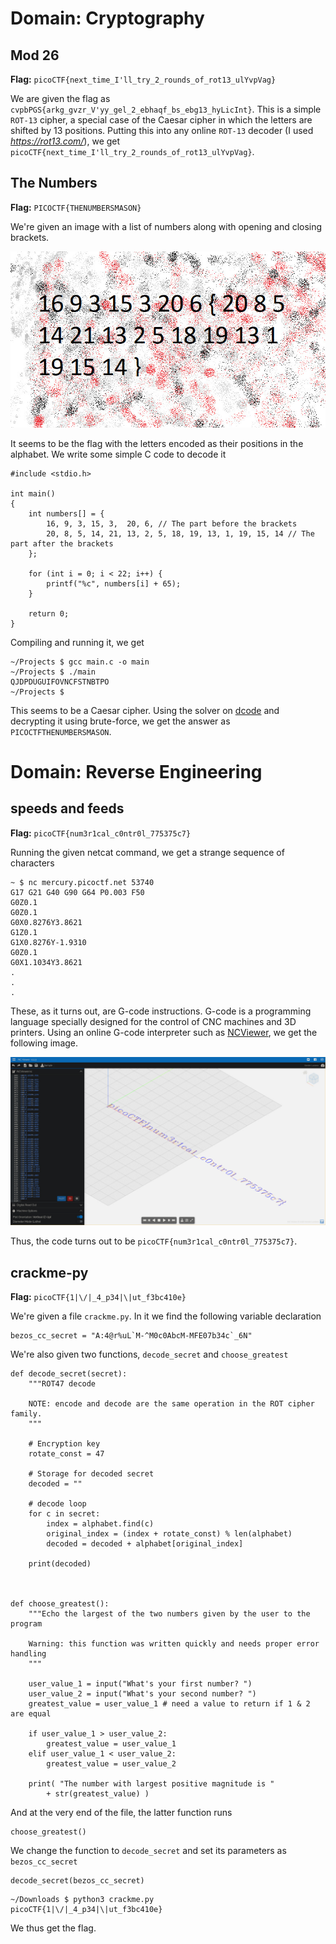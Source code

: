 # Domain: Cryptography

## Mod 26

**Flag:** `picoCTF{next_time_I'll_try_2_rounds_of_rot13_ulYvpVag}`

We are given the flag as `cvpbPGS{arkg_gvzr_V'yy_gel_2_ebhaqf_bs_ebg13_hyLicInt}`. This is a simple `ROT-13` cipher, a special case of the Caesar cipher in which the letters are shifted by 13 positions.
Putting this into any online `ROT-13` decoder (I used *https://rot13.com/*), we get `picoCTF{next_time_I'll_try_2_rounds_of_rot13_ulYvpVag}`.

## The Numbers

**Flag:** `PICOCTF{THENUMBERSMASON}`

We're given an image with a list of numbers along with opening and closing brackets.

![The Numbers](../Images/the_numbers.jpg)

It seems to be the flag with the letters encoded as their positions in the alphabet. We write some simple C code to decode it

```
#include <stdio.h>

int main()
{
    int numbers[] = {
        16, 9, 3, 15, 3,  20, 6, // The part before the brackets
        20, 8, 5, 14, 21, 13, 2, 5, 18, 19, 13, 1, 19, 15, 14 // The part after the brackets
    };

    for (int i = 0; i < 22; i++) {
        printf("%c", numbers[i] + 65);
    }

    return 0;
}
```

Compiling and running it, we get
```
~/Projects $ gcc main.c -o main
~/Projects $ ./main
QJDPDUGUIFOVNCFSTNBTPO
~/Projects $
```

This seems to be a Caesar cipher. Using the solver on [dcode](https://www.dcode.fr/caesar-cipher) and decrypting it using brute-force, we get the answer as `PICOCTFTHENUMBERSMASON`.

# Domain: Reverse Engineering

## speeds and feeds

**Flag:** `picoCTF{num3r1cal_c0ntr0l_775375c7}`

Running the given netcat command, we get a strange sequence of characters

```
~ $ nc mercury.picoctf.net 53740
G17 G21 G40 G90 G64 P0.003 F50
G0Z0.1
G0Z0.1
G0X0.8276Y3.8621
G1Z0.1
G1X0.8276Y-1.9310
G0Z0.1
G0X1.1034Y3.8621
.
.
.
```

These, as it turns out, are G-code instructions. G-code is a programming language specially designed for the control of CNC machines and 3D printers. Using an online G-code interpreter such as [NCViewer](https://ncviewer.com/), we get the following image.

![The Flag](../Images/gcode.jpg)

Thus, the code turns out to be `picoCTF{num3r1cal_c0ntr0l_775375c7}`.

## crackme-py

**Flag:** `picoCTF{1|\/|_4_p34|\|ut_f3bc410e}`

We're given a file `crackme.py`. In it we find the following variable declaration
```
bezos_cc_secret = "A:4@r%uL`M-^M0c0AbcM-MFE07b34c`_6N"
```

We're also given two functions, `decode_secret` and `choose_greatest`

```
def decode_secret(secret):
    """ROT47 decode

    NOTE: encode and decode are the same operation in the ROT cipher family.
    """

    # Encryption key
    rotate_const = 47

    # Storage for decoded secret
    decoded = ""

    # decode loop
    for c in secret:
        index = alphabet.find(c)
        original_index = (index + rotate_const) % len(alphabet)
        decoded = decoded + alphabet[original_index]

    print(decoded)



def choose_greatest():
    """Echo the largest of the two numbers given by the user to the program

    Warning: this function was written quickly and needs proper error handling
    """

    user_value_1 = input("What's your first number? ")
    user_value_2 = input("What's your second number? ")
    greatest_value = user_value_1 # need a value to return if 1 & 2 are equal

    if user_value_1 > user_value_2:
        greatest_value = user_value_1
    elif user_value_1 < user_value_2:
        greatest_value = user_value_2

    print( "The number with largest positive magnitude is "
        + str(greatest_value) )
```

And at the very end of the file, the latter function runs

```
choose_greatest()
```

We change the function to `decode_secret` and set its parameters as `bezos_cc_secret`

```
decode_secret(bezos_cc_secret)
```

```
~/Downloads $ python3 crackme.py
picoCTF{1|\/|_4_p34|\|ut_f3bc410e}
```

We thus get the flag.
